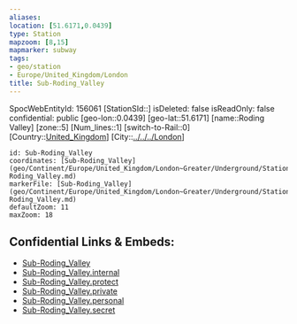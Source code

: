 ```yaml
---
aliases: 
location: [51.6171,0.0439]
type: Station 
mapzoom: [8,15] 
mapmarker: subway 
tags:
- geo/station
- Europe/United_Kingdom/London
title: Sub-Roding_Valley
---
```

SpocWebEntityId: 156061
[StationSId::]
isDeleted: false
isReadOnly: false
confidential: public
[geo-lon::0.0439]
[geo-lat::51.6171]
[name::Roding Valley]
[zone::5]
[Num_lines::1]
[switch-to-Rail::0]
[Country::[United_Kingdom](geo/Continent/Europe/United_Kingdom.md)]
[City::[../../../London](../../../London)]


```leaflet
id: Sub-Roding_Valley
coordinates: [Sub-Roding_Valley](geo/Continent/Europe/United_Kingdom/London~Greater/Underground/Station/Sub-Roding_Valley.md)
markerFile: [Sub-Roding_Valley](geo/Continent/Europe/United_Kingdom/London~Greater/Underground/Station/Sub-Roding_Valley.md)
defaultZoom: 11 
maxZoom: 18
```


## Confidential Links & Embeds: 
- [Sub-Roding_Valley](../../../../../../../../_public/geo/Continent/Europe/United_Kingdom/London~Greater/Underground/Station/Sub-Roding_Valley.md) 
- [Sub-Roding_Valley.internal](../../../../../../../../_internal/geo/Continent/Europe/United_Kingdom/London~Greater/Underground/Station/Sub-Roding_Valley.internal.md) 
- [Sub-Roding_Valley.protect](../../../../../../../../_protect/geo/Continent/Europe/United_Kingdom/London~Greater/Underground/Station/Sub-Roding_Valley.protect.md) 
- [Sub-Roding_Valley.private](../../../../../../../../_private/geo/Continent/Europe/United_Kingdom/London~Greater/Underground/Station/Sub-Roding_Valley.private.md) 
- [Sub-Roding_Valley.personal](../../../../../../../../_personal/geo/Continent/Europe/United_Kingdom/London~Greater/Underground/Station/Sub-Roding_Valley.personal.md) 
- [Sub-Roding_Valley.secret](../../../../../../../../_secret/geo/Continent/Europe/United_Kingdom/London~Greater/Underground/Station/Sub-Roding_Valley.secret.md) 
